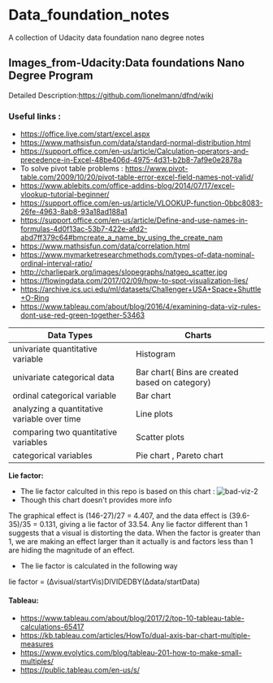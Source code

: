 # Data_foundation_notes
A collection of Udacity data foundation nano degree notes 
## Images_from-Udacity:Data foundations Nano Degree Program

Detailed Description:https://github.com/lionelmann/dfnd/wiki
### Useful links :
* https://office.live.com/start/excel.aspx
* https://www.mathsisfun.com/data/standard-normal-distribution.html 
* https://support.office.com/en-us/article/Calculation-operators-and-precedence-in-Excel-48be406d-4975-4d31-b2b8-7af9e0e2878a
* To solve pivot table problems : https://www.pivot-table.com/2009/10/20/pivot-table-error-excel-field-names-not-valid/
* https://www.ablebits.com/office-addins-blog/2014/07/17/excel-vlookup-tutorial-beginner/
* https://support.office.com/en-us/article/VLOOKUP-function-0bbc8083-26fe-4963-8ab8-93a18ad188a1
* https://support.office.com/en-us/article/Define-and-use-names-in-formulas-4d0f13ac-53b7-422e-afd2-abd7ff379c64#bmcreate_a_name_by_using_the_create_nam
* https://www.mathsisfun.com/data/correlation.html
* https://www.mymarketresearchmethods.com/types-of-data-nominal-ordinal-interval-ratio/
* http://charliepark.org/images/slopegraphs/natgeo_scatter.jpg
* https://flowingdata.com/2017/02/09/how-to-spot-visualization-lies/
* https://archive.ics.uci.edu/ml/datasets/Challenger+USA+Space+Shuttle+O-Ring
* https://www.tableau.com/about/blog/2016/4/examining-data-viz-rules-dont-use-red-green-together-53463

Data Types                                           | Charts
---------------------------------------------------- | -------------
 univariate quantitative variable                    |  Histogram
 univariate categorical data                         |  Bar chart( Bins are created based on category)
 ordinal categorical variable                        |  Bar chart
 analyzing a quantitative variable over time         |  Line plots
 comparing two quantitative variables                |  Scatter plots 
 categorical variables                               |  Pie chart , Pareto chart
 
 **Lie factor:**
 
- The lie factor calculted in this repo is based on this chart : ![bad-viz-2](https://user-images.githubusercontent.com/36688218/46714530-83d9d380-cc79-11e8-9a04-7abba03713ea.png) 
- Though this chart doesn't provides more info

The graphical effect is (146-27)/27 = 4.407, and the data effect is (39.6-35)/35 = 0.131, giving a lie factor of 33.54. Any lie factor different than 1 suggests that a visual is distorting the data. When the factor is greater than 1, we are making an effect larger than it actually is and factors less than 1 are hiding the magnitude of an effect.
- The lie factor is calculated in the following way

lie factor =  (Δvisual/startVis)DIVIDEDBY(Δdata/startData)

#### Tableau:
* https://www.tableau.com/about/blog/2017/2/top-10-tableau-table-calculations-65417
* https://kb.tableau.com/articles/HowTo/dual-axis-bar-chart-multiple-measures
* https://www.evolytics.com/blog/tableau-201-how-to-make-small-multiples/
* https://public.tableau.com/en-us/s/
           
           


 


